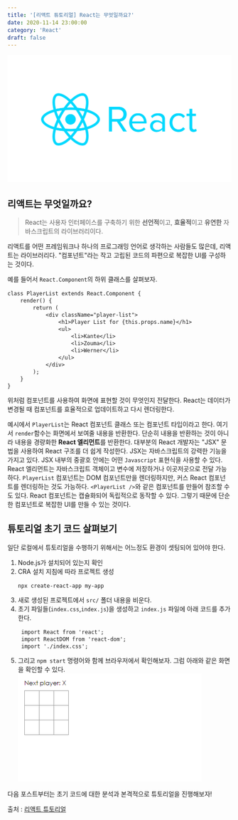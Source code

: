 ```yaml
---
title: '[리액트 튜토리얼] React는 무엇일까요?'
date: 2020-11-14 23:00:00
category: 'React'
draft: false
---
```


![리액트](./images/react-logo.png)

## 리액트는 무엇일까요?


> React는 사용자 인터페이스를 구축하기 위한 **선언적**이고, **효율적**이고 **유연한** 자바스크립트의 라이브러리이다.


리액트를 어떤 프레임워크나 하나의 프로그래밍 언어로 생각하는 사람들도 많은데, 리액트는 라이브러리다. "컴포넌트"라는 작고 고립된 코드의 파편으로 복잡한 UI를 구성하는 것이다. 

예를 들어서 `React.Component`의 하위 클래스를 살펴보자.
```
class PlayerList extends React.Component {
    render() {
        return (
            <div className="player-list">
                <h1>Player List for {this.props.name}</h1>
                <ul>
                    <li>Kante</li>
                    <li>Zouma</li>
                    <li>Werner</li>
                </ul>
            </div>
        );
    }
}
```
위처럼 컴포넌트를 사용하여 화면에 표현할 것이 무엇인지 전달한다. React는 데이터가 변경될 때 컴포넌트를 효율적으로 업데이트하고 다시 렌더링한다.

예시에서 `PlayerList`는 React 컴포넌트 클래스 또는 컴포넌트 타입이라고 한다. 여기서 `render`함수는 화면에서 보여줄 내용을 반환한다. 단순히 내용을 반환하는 것이 아니라 내용을 경량화한 **React 엘리먼트**를 반환한다. 대부분의 React 개발자는 "JSX" 문법을 사용하여 React 구조를 더 쉽게 작성한다. JSX는 자바스크립트의 강력한 기능을 가지고 있다. JSX 내부의 중괄호 안에는 어떤 `Javascript` 표현식을 사용할 수 있다. React 엘리먼트는 자바스크립트 객체이고 변수에 저장하거나 이곳저곳으로 전달 가능하다. `PlayerList` 컴포넌트는 DOM 컴포넌트만을 렌더링하지만, 커스 React 컴포넌트를 렌더링하는 것도 가능하다. `<PlayerList />`와 같은 컴포넌트를 만들어 참조할 수도 있다. React 컴포넌트는 캡슐화되어 독립적으로 동작할 수 있다. 그렇기 때문에 단순한 컴포넌트로 복잡한 UI를 만들 수 있는 것이다.


## 튜토리얼 초기 코드 살펴보기

일단 로컬에서 튜토리얼을 수행하기 위해서는 어느정도 환경이 셋팅되어 있어야 한다. 

1. Node.js가 설치되어 있는지 확인
2. CRA 설치 지침에 따라 프로젝트 생성
   ```
   npx create-react-app my-app
   ```
3. 새로 생성된 프로젝트에서 `src/` 폴더 내용을 비운다.
4. 초기 파일들(`index.css`,`index.js`)을 생성하고 `index.js` 파일에 아래 코드를 추가한다.
   ```
    import React from 'react';
    import ReactDOM from 'react-dom';
    import './index.css';

   ```
5. 그리고 `npm start` 명령어와 함께 브라우저에서 확인해보자. 그럼 아래와 같은 화면을 확인할 수 있다. 
![초기코드](./images/first-code.png)

다음 포스트부터는 초기 코드에 대한 분석과 본격적으로 튜토리얼을 진행해보자!

출처 : [리액트 튜토리얼](https://ko.reactjs.org/tutorial/tutorial.html#setup-option-2-local-development-environment)
